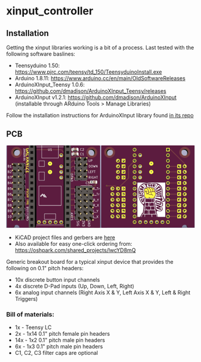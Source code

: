 # xinput_controller

## Installation

Getting the xinput libraries working is a bit of a process.
Last tested with the following software baslines:
  - Teensyduino 1.50: https://www.pjrc.com/teensy/td_150/TeensyduinoInstall.exe
  - Arduino 1.8.11: https://www.arduino.cc/en/main/OldSoftwareReleases
  - ArduinoXInput_Teensy 1.0.6: https://github.com/dmadison/ArduinoXInput_Teensy/releases
  - ArduinoXInput v1.2.1: https://github.com/dmadison/ArduinoXInput  (installable through ARduino Tools > Manage Libraries)
 
Follow the installation instructions for ArduinoXInput library found [in its repo](https://github.com/dmadison/ArduinoXInput_Teensy)


## PCB

![](pcb/pcb.jpg)

* KiCAD project files and gerbers are [here](https://github.com/jcorcoran/xinput_controller/tree/master/pcb/galvanize)
* Also available for easy one-click ordering from: https://oshpark.com/shared_projects/lwcYD8mQ

Generic breakout board for a typical xinput device that provides the following on 0.1" pitch headers:
   * 10x discrete button input channels
   * 4x discrete D-Pad inputs (Up, Down, Left, Right)
   * 6x analog input channels (Right Axis X & Y, Left Axis X & Y, Left & Right Triggers)

### Bill of materials:

  * 1x - Teensy LC
  * 2x - 1x14 0.1" pitch female pin headers
  * 14x - 1x2 0.1" pitch male pin headers
  * 6x - 1x3 0.1" pitch male pin headers
  * C1, C2, C3 filter caps are optional
